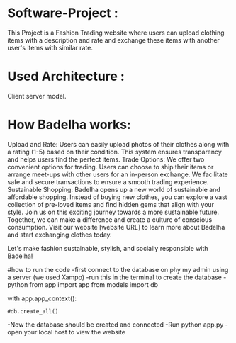 # Software-Project :
This Project is a Fashion Trading website where users can upload clothing items with a description and rate and exchange these items with another user's items with similar rate.

# Used Architecture :
Client server model.

# How Badelha works:

Upload and Rate: Users can easily upload photos of their clothes along with a rating (1-5) based on their condition. This system ensures transparency and helps users find the perfect items.
Trade Options: We offer two convenient options for trading. Users can choose to ship their items or arrange meet-ups with other users for an in-person exchange. We facilitate safe and secure transactions to ensure a smooth trading experience.
Sustainable Shopping: Badelha opens up a new world of sustainable and affordable shopping. Instead of buying new clothes, you can explore a vast collection of pre-loved items and find hidden gems that align with your style.
Join us on this exciting journey towards a more sustainable future. Together, we can make a difference and create a culture of conscious consumption. Visit our website [website URL] to learn more about Badelha and start exchanging clothes today.

Let's make fashion sustainable, stylish, and socially responsible with Badelha!

#how to run the code
-first connect to the database on phy my admin using a server (we used Xampp)
-run this in the terminal to create the database
-python 
from app import app
from models import db

with app.app_context():
    
    #db.create_all()
-Now the database should be created and connected
-Run python app.py 
-open your local host to view the website
